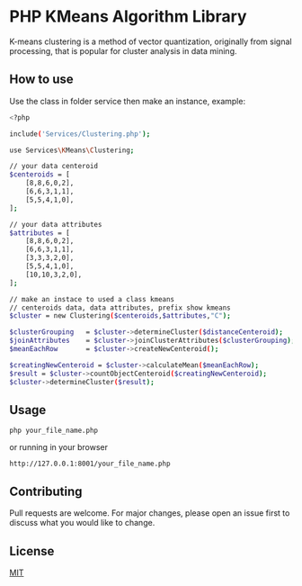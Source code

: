 # PHP KMeans Algorithm Library

K-means clustering is a method of vector quantization, originally from signal processing, that is popular for cluster analysis in data mining.

## How to use

Use the class in folder service then make an instance, example:

```bash
<?php

include('Services/Clustering.php');

use Services\KMeans\Clustering;

// your data centeroid
$centeroids = [
    [8,8,6,0,2],
    [6,6,3,1,1],
    [5,5,4,1,0],
];

// your data attributes
$attributes = [
    [8,8,6,0,2],
    [6,6,3,1,1],
    [3,3,3,2,0],
    [5,5,4,1,0],
    [10,10,3,2,0],
];

// make an instace to used a class kmeans
// centeroids data, data attributes, prefix show kmeans
$cluster = new Clustering($centeroids,$attributes,"C");

$clusterGrouping   = $cluster->determineCluster($distanceCenteroid);
$joinAttributes    = $cluster->joinClusterAttributes($clusterGrouping);
$meanEachRow       = $cluster->createNewCenteroid();

$creatingNewCenteroid = $cluster->calculateMean($meanEachRow);
$result = $cluster->countObjectCenteroid($creatingNewCenteroid);
$cluster->determineCluster($result);
```

## Usage

```
php your_file_name.php
```

or running in your browser

```
http://127.0.0.1:8001/your_file_name.php
```

## Contributing
Pull requests are welcome. For major changes, please open an issue first to discuss what you would like to change.

## License
[MIT](https://choosealicense.com/licenses/mit/)
